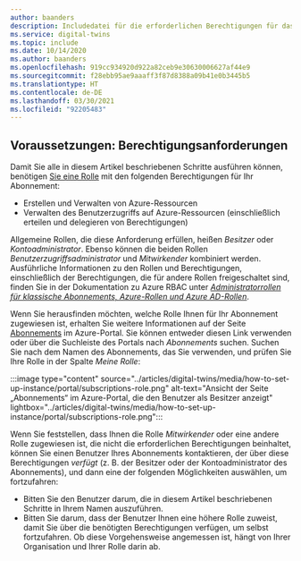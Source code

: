 ```yaml
---
author: baanders
description: Includedatei für die erforderlichen Berechtigungen für das Setup von Azure Digital Twins
ms.service: digital-twins
ms.topic: include
ms.date: 10/14/2020
ms.author: baanders
ms.openlocfilehash: 919cc934920d922a82ceb9e30630006627af44e9
ms.sourcegitcommit: f28ebb95ae9aaaff3f87d8388a09b41e0b3445b5
ms.translationtype: HT
ms.contentlocale: de-DE
ms.lasthandoff: 03/30/2021
ms.locfileid: "92205483"
---
```

## <a name="prerequisites-permission-requirements"></a>Voraussetzungen: Berechtigungsanforderungen

Damit Sie alle in diesem Artikel beschriebenen Schritte ausführen können, benötigen [Sie eine Rolle](../articles/role-based-access-control/rbac-and-directory-admin-roles.md) mit den folgenden Berechtigungen für Ihr Abonnement:
* Erstellen und Verwalten von Azure-Ressourcen
* Verwalten des Benutzerzugriffs auf Azure-Ressourcen (einschließlich erteilen und delegieren von Berechtigungen)

Allgemeine Rollen, die diese Anforderung erfüllen, heißen *Besitzer* oder *Kontoadministrator*. Ebenso können die beiden Rollen *Benutzerzugriffsadministrator* und *Mitwirkender* kombiniert werden. Ausführliche Informationen zu den Rollen und Berechtigungen, einschließlich der Berechtigungen, die für andere Rollen freigeschaltet sind, finden Sie in der Dokumentation zu Azure RBAC unter [*Administratorrollen für klassische Abonnements, Azure-Rollen und Azure AD-Rollen*](../articles/role-based-access-control/rbac-and-directory-admin-roles.md).

Wenn Sie herausfinden möchten, welche Rolle Ihnen für Ihr Abonnement zugewiesen ist, erhalten Sie weitere Informationen auf der Seite [Abonnements](https://portal.azure.com/#blade/Microsoft_Azure_Billing/SubscriptionsBlade) im Azure-Portal. Sie können entweder diesen Link verwenden oder über die Suchleiste des Portals nach *Abonnements* suchen. Suchen Sie nach dem Namen des Abonnements, das Sie verwenden, und prüfen Sie Ihre Rolle in der Spalte *Meine Rolle*:

:::image type="content" source="../articles/digital-twins/media/how-to-set-up-instance/portal/subscriptions-role.png" alt-text="Ansicht der Seite „Abonnements“ im Azure-Portal, die den Benutzer als Besitzer anzeigt" lightbox="../articles/digital-twins/media/how-to-set-up-instance/portal/subscriptions-role.png":::

Wenn Sie feststellen, dass Ihnen die Rolle *Mitwirkender* oder eine andere Rolle zugewiesen ist, die nicht die erforderlichen Berechtigungen beinhaltet, können Sie einen Benutzer Ihres Abonnements kontaktieren, der über diese Berechtigungen *verfügt* (z. B. der Besitzer oder der Kontoadministrator des Abonnements), und dann eine der folgenden Möglichkeiten auswählen, um fortzufahren:
* Bitten Sie den Benutzer darum, die in diesem Artikel beschriebenen Schritte in Ihrem Namen auszuführen.
* Bitten Sie darum, dass der Benutzer Ihnen eine höhere Rolle zuweist, damit Sie über die benötigten Berechtigungen verfügen, um selbst fortzufahren. Ob diese Vorgehensweise angemessen ist, hängt von Ihrer Organisation und Ihrer Rolle darin ab.